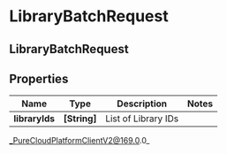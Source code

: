 # LibraryBatchRequest

## LibraryBatchRequest

## Properties

|Name | Type | Description | Notes|
|------------ | ------------- | ------------- | -------------|
| **libraryIds** | **[String]** | List of Library IDs | |



_PureCloudPlatformClientV2@169.0.0_
